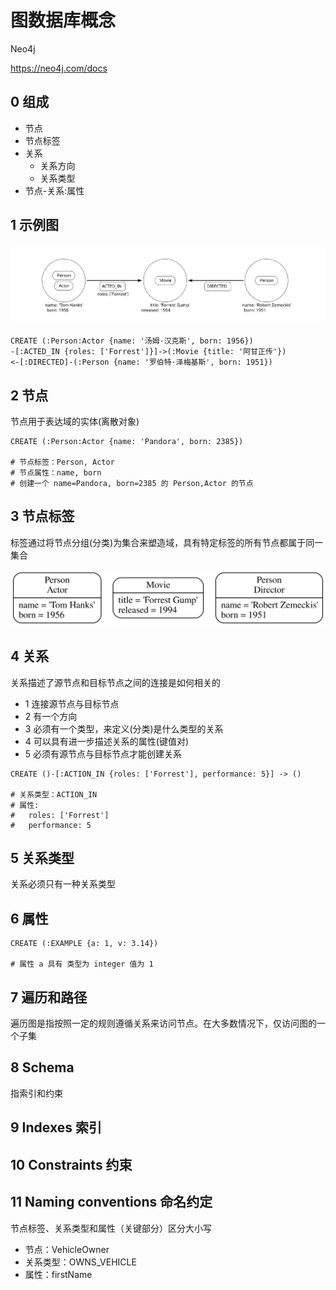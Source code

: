 # 图数据库概念

Neo4j

<https://neo4j.com/docs>

## 0 组成

- 节点
- 节点标签
- 关系
  - 关系方向
  - 关系类型
- 节点-关系:属性

## 1 示例图

![示例](../images/graph_simple.svg)

```Cypher
CREATE (:Person:Actor {name: '汤姆·汉克斯', born: 1956})
-[:ACTED_IN {roles: ['Forrest']}]->(:Movie {title: '阿甘正传'})
<-[:DIRECTED]-(:Person {name: '罗伯特·泽梅基斯', born: 1951})
```

## 2 节点

节点用于表达域的实体(离散对象)

```Cypher
CREATE (:Person:Actor {name: 'Pandora', born: 2385})

# 节点标签：Person, Actor
# 节点属性：name, born
# 创建一个 name=Pandora, born=2385 的 Person,Actor 的节点
```

## 3 节点标签

标签通过将节点分组(分类)为集合来塑造域，具有特定标签的所有节点都属于同一集合

![多个标签](../images/graphdb-simple-labels-multi.svg)

## 4 关系

关系描述了源节点和目标节点之间的连接是如何相关的

- 1 连接源节点与目标节点
- 2 有一个方向
- 3 必须有一个类型，来定义(分类)是什么类型的关系
- 4 可以具有进一步描述关系的属性(键值对)
- 5 必须有源节点与目标节点才能创建关系

```Cypher
CREATE ()-[:ACTION_IN {roles: ['Forrest'], performance: 5}] -> ()

# 关系类型：ACTION_IN
# 属性:
#   roles: ['Forrest']
#   performance: 5
```

## 5 关系类型

关系必须只有一种关系类型

## 6 属性

```Cypher
CREATE (:EXAMPLE {a: 1, v: 3.14})

# 属性 a 具有 类型为 integer 值为 1
```

## 7 遍历和路径

遍历图是指按照一定的规则遵循关系来访问节点。在大多数情况下，仅访问图的一个子集

## 8 Schema

指索引和约束

## 9 Indexes 索引

## 10 Constraints 约束

## 11 Naming conventions 命名约定

节点标签、关系类型和属性（关键部分）区分大小写

- 节点：VehicleOwner
- 关系类型：OWNS_VEHICLE
- 属性：firstName
